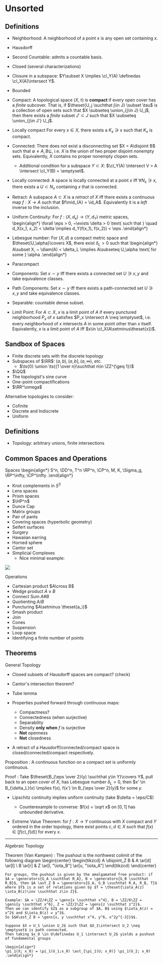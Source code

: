 # Unsorted 

## Definitions

- Neighborhood: A neighborhood of a point $x$ is any open set containing $x$.

- Hausdorff

- Second Countable: admits a countable basis.

- Closed (several characterizations)
 - Closure in a subspace: $Y\subset X \implies \cl_Y(A) \definedas \cl_X(A)\intersect Y$.

- Bounded

- Compact:
    A topological space $(X, \tau)$ is **compact** if every open cover has a *finite* subcover.
    That is, if $\theset{U_j \suchthat j\in J} \subset \tau$ is a collection of open sets such that $X \subseteq \union_{j\in J} U_j$, then there exists a *finite* subset $J' \subset J$ such that $X \subseteq \union_{j\in J'} U_j$.


- Locally compact
  For every $x\in X$, there exists a $K_x \ni x$ such that $K_x$ is compact.

- Connected: 
  There does not exist a disconnecting set $X = A\disjoint B$ such that $\emptyset \neq A, B \subsetneq$, i.e. $X$ is the union of two proper disjoint nonempty sets.
  Equivalently, $X$ contains no proper nonempty clopen sets.
  - Additional condition for a subspace $Y\subset X$: $\cl_Y(A) \intersect V = A \intersect \cl_Y(B) = \emptyset$.

- Locally connected:
  A space is locally connected at a point $x$ iff $\forall N_x \ni x$, there exists a $U\subset N_x$ containing $x$ that is connected.
  
- Retract: A subspace $A \subset X$ is a *retract* of $X$ iff there exists a continuous map $f: X\to A$ such that $f\mid_{A} = \id_A$. Equivalently it is a *left* inverse to the inclusion.

- Uniform Continuity: For $f: (X, d_x) \to (Y, d_Y)$ metric spaces,
\begin{align*}
\forall \eps > 0, ~\exists \delta > 0 \text{ such that } \quad d_X(x_1, x_2) < \delta \implies d_Y(f(x_1), f(x_2)) < \eps
.\end{align*} 

- Lebesgue number: For $(X, d)$ a compact metric space and $\theset{U_\alpha}\covers X$, there exist $\delta_L > 0$ such that 
\begin{align*}
A\subset X, ~ \diam(A) < \delta_L \implies A\subseteq U_\alpha \text{ for some } \alpha
.\end{align*}

- Paracompact

- Components: 
  Set $x\sim y$ iff there exists a connected set $U\ni x, y$ and take equivalence classes.

- Path Components:
  Set $x\sim y$ iff there exists a path-connected set $U\ni x, y$ and take equivalence classes.

- Separable: countable dense subset.

- Limit Point:
    For $A\subset X$, $x$ is a limit point of $A$ if every punctured neighborhood $P_x$ of $x$ satisfies $P_x \intersect A \neq \emptyset$, i.e. every neighborhood of $x$ intersects $A$ in some point other than $x$ itself.
    Equivalently, $x$ is a limit point of $A$ iff $x\in \cl_X(A\setminus\theset{x})$.

## Sandbox of Spaces

- Finite discrete sets with the discrete topology 
- Subspaces of $\RR$: $(a, b), (a, b], (a, \infty)$, etc.
  - $\ts{0} \union \ts{{1 \over n}\suchthat n\in \ZZ^{\geq 1}}$
- $\QQ$
- The topologist's sine curve
- One-point compactifications
- $\RR^\omega$

Alternative topologies to consider:

- Cofinite
- Discrete and Indiscrete
- Uniform


## Definitions

- Topology: arbitrary unions, finite intersections

## Common Spaces and Operations

Spaces
\begin{align*}
S^n, \DD^n, T^n \RP^n, \CP^n, M, K, \Sigma_g, \RP^\infty, \CP^\infty
.\end{align*}

- Knot complements in $S^3$
- Lens spaces
- Prism spaces
- $\HP^n$
- Dunce Cap
- Matrix groups
- Pair of pants
- Covering spaces (hyperbolic geometry)
- Seifert surfaces
- Surgery
- Hawaiian earring
- Horned sphere
- Cantor set
- Simplicial Complexes
  - Nice minimal example:
  
![](figures/image_2020-05-22-18-58-03.png) 

Operations

- Cartesian product $A\cross B$
- Wedge product $A \vee B$
- Connect Sum $A \# B$
- Quotienting $A/B$
- Puncturing $A\setminus \theset{a_i}$
- Smash product
- Join
- Cones
- Suspension
- Loop space
-  Identifying a finite number of points

## Theorems

General Topology

- Closed subsets of Hausdorff spaces are compact? (check)
- Cantor's intersection theorem?
- Tube lemma

- Properties pushed forward through continuous maps:
  - Compactness?
  - Connectedness (when surjective)
  - Separability
  - Density **only when** $f$ is surjective
  - **Not** openness
  - **Not** closedness

- A retract of a Hausdorff/connected/compact space is closed/connected/compact respectively.

Proposition
: A continuous function on a compact set is uniformly continuous.

Proof
: Take $\theset{B_{\eps \over 2}(y) \suchthat y\in Y}\covers Y$, pull back to an open cover of $X$, has Lebesgue number $\delta_L > 0$, then $x' \in B_{\delta_L}(x) \implies f(x), f(x') \in B_{\eps \over 2}(y)$ for some $y$. 

- Lipschitz continuity implies uniform continuity (take $\delta = \eps/C$)
  - Counterexample to converse: $f(x) = \sqrt x$ on $[0, 1]$ has unbounded derivative.

- Extreme Value Theorem: for $f:X \to Y$ continuous with $X$ compact and $Y$ ordered in the order topology, there exist points $c, d\in X$ such that $f(x) \in [f(c), f(d)]$ for every $x$.

---

Algebraic Topology

Theorem (Van Kampen)
:   The pushout is the northwest colimit of the following diagram
    \begin{center}
    \begin{tikzcd}
    A \disjoint_Z B   & A \ar[d] \ar[l] \\
    B \ar[r]          & Z \ar[l, "\iota_B"] \ar[u, "\iota_A"]
    \end{tikzcd}
    \end{center}

    For groups, the pushout is given by the amalgamated free product: if $A = \generators{G_A \suchthat R_A}, B = \generators{G_B \suchthat R_B}$, then $A \ast_Z B = \generators{G_A, G_B \suchthat R_A, R_B, T}$ where $T$ is a set of relations given by $T = \theset{\iota_A(z) \iota_B(z)\inv \suchthat z\in Z}$.

    Example: $A = \ZZ/4\ZZ = \gens{x \suchthat x^4}, B = \ZZ/6\ZZ = \gens{y \suchthat x^6}, Z = \ZZ/2\ZZ = \gens{z \suchthat z^2}$.
    Then we can identify $Z$ as a subgroup of $A, B$ using $\iota_A(z) = x^2$ and $\iota_B(z) = y^3$.
    So $$A\ast_Z B = \gens{x, y \suchthat x^4, y^6, x^2y^{-3}}$$.

    Suppose $X = U_1 \union U_2$ such that $U_1\intersect U_2 \neq \emptyset$ is path connected.
    Then taking $x_0 \in U\definedas U_1 \intersect U_2$ yields a pushout of fundamental groups

    \begin{align*}
    \pi_1(X; x_0) = \pi_1(U_1;x_0) \ast_{\pi_1(U; x_0)} \pi_1(U_2; x_0)
    .\end{align*}
